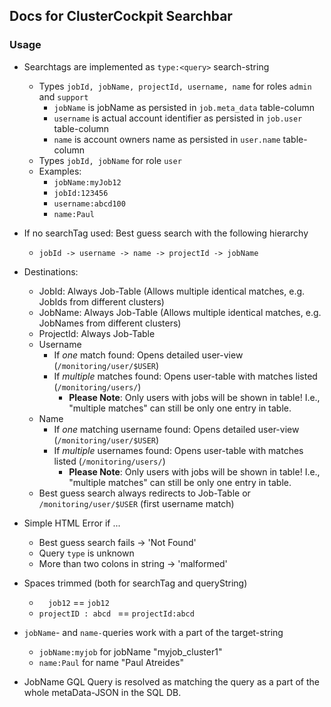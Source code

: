 ## Docs for ClusterCockpit Searchbar

### Usage

* Searchtags are implemented as `type:<query>` search-string
    * Types `jobId, jobName, projectId, username, name` for roles `admin` and `support`
        * `jobName` is jobName as persisted in `job.meta_data` table-column
        * `username` is actual account identifier as persisted in `job.user` table-column
        * `name` is account owners name as persisted in `user.name` table-column
    * Types `jobId, jobName` for role `user`
    * Examples:
        * `jobName:myJob12`
        * `jobId:123456`
        * `username:abcd100`
        * `name:Paul`
* If no searchTag used: Best guess search with the following hierarchy
    * `jobId -> username -> name -> projectId -> jobName`
* Destinations:
    * JobId: Always Job-Table (Allows multiple identical matches, e.g. JobIds from different clusters)
    * JobName: Always Job-Table (Allows multiple identical matches, e.g. JobNames from different clusters)
    * ProjectId: Always Job-Table
    * Username
        * If *one* match found: Opens detailed user-view (`/monitoring/user/$USER`)
        * If *multiple* matches found: Opens user-table with matches listed (`/monitoring/users/`)
            * **Please Note**: Only users with jobs will be shown in table! I.e., "multiple matches" can still be only one entry in table.
    * Name
        * If *one* matching username found: Opens detailed user-view (`/monitoring/user/$USER`)
        * If *multiple* usernames found: Opens user-table with matches listed (`/monitoring/users/`)
            * **Please Note**: Only users with jobs will be shown in table! I.e., "multiple matches" can still be only one entry in table.
    * Best guess search always redirects to Job-Table or `/monitoring/user/$USER` (first username match)
* Simple HTML Error if ...
    * Best guess search fails -> 'Not Found'
    * Query `type` is unknown
    * More than two colons in string -> 'malformed'
* Spaces trimmed (both for searchTag and queryString)
    * `  job12` == `job12`
    * `projectID : abcd ` == `projectId:abcd`
* `jobName`- and `name-`queries work with a part of the target-string
    * `jobName:myjob` for jobName "myjob_cluster1"
    * `name:Paul` for name "Paul Atreides"

* JobName GQL Query is resolved as matching the query as a part of the whole metaData-JSON in the SQL DB.
